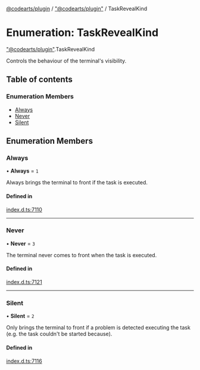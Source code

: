 [@codearts/plugin](../README.md) / ["@codearts/plugin"](../modules/_codearts_plugin_.md) / TaskRevealKind

# Enumeration: TaskRevealKind

["@codearts/plugin"](../modules/_codearts_plugin_.md).TaskRevealKind

Controls the behaviour of the terminal's visibility.

## Table of contents

### Enumeration Members

- [Always](codearts_plugin_.TaskRevealKind.md#always)
- [Never](codearts_plugin_.TaskRevealKind.md#never)
- [Silent](codearts_plugin_.TaskRevealKind.md#silent)

## Enumeration Members

### Always

• **Always** = ``1``

Always brings the terminal to front if the task is executed.

#### Defined in

[index.d.ts:7110](https://github.com/huaweicloud/cloudide-plugin-api/blob/4d28848/index.d.ts#L7110)

___

### Never

• **Never** = ``3``

The terminal never comes to front when the task is executed.

#### Defined in

[index.d.ts:7121](https://github.com/huaweicloud/cloudide-plugin-api/blob/4d28848/index.d.ts#L7121)

___

### Silent

• **Silent** = ``2``

Only brings the terminal to front if a problem is detected executing the task
(e.g. the task couldn't be started because).

#### Defined in

[index.d.ts:7116](https://github.com/huaweicloud/cloudide-plugin-api/blob/4d28848/index.d.ts#L7116)
